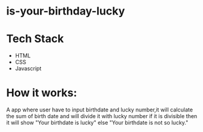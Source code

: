 # is-your-birthday-lucky
# Tech Stack
- HTML
- CSS
- Javascript

# How it works:
A app where user have to input birthdate and lucky number,it will calculate the sum of birth date and will divide it with lucky number if it is divisible then it will show "Your birthdate is lucky" else "Your birthdate is not so lucky."
 
